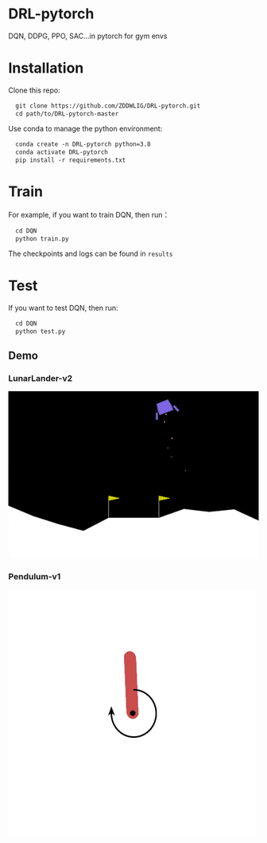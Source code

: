 # DRL-pytorch
DQN, DDPG, PPO, SAC...in pytorch for gym envs
# Installation
Clone this repo:

```
  git clone https://github.com/ZDDWLIG/DRL-pytorch.git
  cd path/to/DRL-pytorch-master
```

Use conda to manage the python environment:

```
  conda create -n DRL-pytorch python=3.8
  conda activate DRL-pytorch
  pip install -r requirements.txt
```
# Train

For example, if you want to train DQN, then run：

```
  cd DQN
  python train.py
```
The checkpoints and logs can be found in `results`

# Test

If you want to test DQN, then run:

```
  cd DQN
  python test.py
```
## Demo
### LunarLander-v2
![LunarLander-v2 GIF](https://github.com/ZDDWLIG/DRL-pytorch/blob/master/LunarLander-v2.gif)
### Pendulum-v1
![Pendulum-v1 GIF](https://github.com/ZDDWLIG/DRL-pytorch/blob/master/Pendulum-v1.gif)

